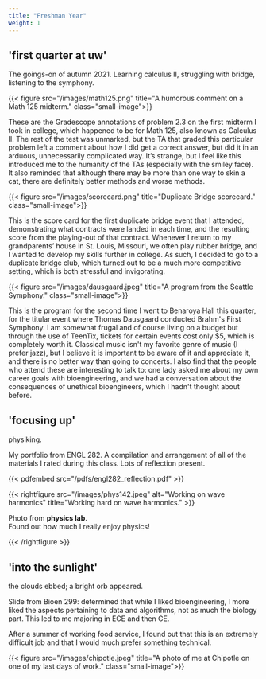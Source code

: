 ```yaml
---
title: "Freshman Year"
weight: 1
---
```


## 'first quarter at uw'

The goings-on of autumn 2021. Learning calculus II, struggling with bridge,
listening to the symphony.

{{< figure src="/images/math125.png"
    title="A humorous comment on a Math 125 midterm." class="small-image">}}

These are the Gradescope annotations of problem 2.3 on the first midterm I took
in college, which happened to be for Math 125, also known as Calculus II. The
rest of the test was unmarked, but the TA that graded this particular problem
left a comment about how I did get a correct answer, but did it in an arduous,
unnecessarily complicated way. It’s strange, but I feel like this introduced me
to the humanity of the TAs (especially with the smiley face). It also reminded
that although there may be more than one way to skin a cat, there are definitely
better methods and worse methods.

{{< figure src="/images/scorecard.png"
    title="Duplicate Bridge scorecard." class="small-image">}}

This is the score card for the first duplicate bridge event that I attended,
demonstrating what contracts were landed in each time, and the resulting score
from the playing-out of that contract. Whenever I return to my grandparents’
house in St. Louis, Missouri, we often play rubber bridge, and I wanted to
develop my skills further in college. As such, I decided to go to a duplicate
bridge club, which turned out to be a much more competitive setting, which is
both stressful and invigorating.

{{< figure src="/images/dausgaard.jpeg"
    title="A program from the Seattle Symphony." class="small-image">}}

This is the program for the second time I went to Benaroya Hall this quarter,
for the titular event where Thomas Dausgaard conducted Brahm's First Symphony. I
am somewhat frugal and of course living on a budget but through the use of
TeenTix, tickets for certain events cost only $5, which is completely worth it.
Classical music isn't my favorite genre of music (I prefer jazz), but I believe
it is important to be aware of it and appreciate it, and there is no better way
than going to concerts. I also find that the people who attend these are
interesting to talk to: one lady asked me about my own career goals with
bioengineering, and we had a conversation about the consequences of unethical
bioengineers, which I hadn't thought about before.

## 'focusing up'

physiking.

My portfolio from ENGL 282. A compilation and arrangement of all of the
materials I rated during this class. Lots of reflection present.

{{< pdfembed src="/pdfs/engl282_reflection.pdf" >}}

{{< rightfigure
    src="/images/phys142.jpeg"
    alt="Working on wave harmonics"
    title="Working hard on wave harmonics." >}}

Photo from **physics lab**.  
Found out how much I really enjoy physics!

{{< /rightfigure >}}

## 'into the sunlight'

the clouds ebbed; a bright orb appeared.

Slide from Bioen 299: determined that while I liked bioengineering, I more liked
the aspects pertaining to data and algorithms, not as much the biology part.
This led to me majoring in ECE and then CE.

After a summer of working food service, I found out that this is an extremely
difficult job and that I would much prefer something technical.

{{< figure src="/images/chipotle.jpeg"
    title="A photo of me at Chipotle on one of my last days of work." class="small-image">}}
